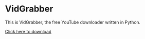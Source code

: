 # VidGrabber
This is VidGrabber, the free YouTube downloader written in Python.

[Click here to download](https://github.com/JothaM123/VidGrabber/blob/main/VidGrabber.exe?raw=true)
